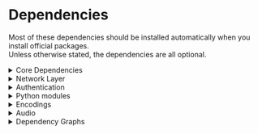 # Dependencies
Most of these dependencies should be installed automatically when you install official packages.  
Unless otherwise stated, the dependencies are all optional.


<details>
  <summary>Core Dependencies</summary>

Those are required by almost every component.
| Project | Source Download Link | Purpose | Client or Server | Notes |
|---------|----------------------|---------|------------------|:------|
|[glib](https://developer.gnome.org/glib/)|[https://ftp.gnome.org/pub/gnome/sources/glib/](https://ftp.gnome.org/pub/gnome/sources/glib/)|low-level library|both|Required|
|[gtk](http://www.gtk.org/)|http://ftp.gnome.org/pub/gnome/sources/gtk+/|UI Toolkit|both|Required|
|[pyopengl](http://pyopengl.sourceforge.net/)|https://pypi.python.org/pypi/PyOpenGL and <br /> https://pypi.python.org/pypi/PyOpenGL-accelerate|[client OpenGL accelerated rendering](./Client-OpenGL)|client| |
|[pycups](https://github.com/zdohnal/pycups)|https://pypi.org/project/pycups/|[Printing](./Printing)|both| |
</details>

<details>
  <summary>Network Layer</summary>

See [Network](../Network/README.md)
| Project | Source Download Link | Purpose | Client or Server | Notes |
|---------|----------------------|---------|------------------|:------|
|[rencode](https://github.com/aresch/rencode)|https://pypi.python.org/pypi/rencode/|[packet encoding](./PacketEncoding)|both |(deprecated in 4.4)|
|[pyyaml](http://pyyaml.org/)|https://pypi.python.org/pypi/PyYAML/|alternative packet encoder|both |optional (usually unused)|
|[lz4](https://github.com/lz4/lz4)|https://github.com/lz4/lz4/releases|[packet compression](./PacketEncoding)|both|Strongly recommended|
|[aioquic](https://github.com/aiortc/aioquic)|https://pypi.org/project/aioquic/|low level network protocol|both|[quic](https://github.com/Xpra-org/xpra/issues/3376)|
|[python-cryptography](https://cryptography.io/en/latest/)|https://pypi.python.org/pypi/cryptography|[Encryption](./Encryption)|both||
|[python-zeroconf](https://github.com/jstasiak/python-zeroconf)|https://pypi.org/project/zeroconf/|[Multicast DNS](./Multicast-DNS) session publishing|server||
|[python-netifaces](http://alastairs-place.net/projects/netifaces/)|https://pypi.python.org/pypi/netifaces|[Multicast DNS](./Multicast-DNS) session publishing|server||
|[dbus-python](https://pypi.python.org/pypi/dbus-python/)|https://dbus.freedesktop.org/releases/dbus-python/|desktop integration, server control interface|both|not applicable to MS Windows or Mac OSX|
|[openssl](https://www.openssl.org/)|https://www.openssl.org/source/|[SSL](./SSL)|both||
|[paramiko](https://pypi.org/project/paramiko/)|https://pypi.org/project/paramiko/|[ssh integration](./SSH)|both||
|[sshpass](https://sourceforge.net/projects/sshpass/)|https://sourceforge.net/projects/sshpass/files/sshpass/|non-interactive SSH password authentication|usually client||
|[brotli](https://github.com/google/brotli)|https://github.com/google/brotli/releases|HTML client compression|r15540 |
</details>

<details>
  <summary>Authentication</summary>

See [authentication modules](../Usage/Authentication.md)
| Project | Source Download Link | Purpose | Client or Server | Notes |
|---------|----------------------|---------|------------------|:------|
|[python-gssapi](https://github.com/sigmaris/python-gssapi)|https://pypi.org/project/gssapi/|GSSAPI|server|[#1691](../../issues/1691)|
|[python-kerberos](https://github.com/apple/ccs-pykerberos)|https://pypi.org/project/kerberos/|Kerberos|server|[#1691](../../issues/1691)|
|[python-ldap](https://www.python-ldap.org)|https://pypi.org/project/python-ldap/|LDAP|server|[#1691](../../issues/1691)|
|[python-ldap3](https://github.com/cannatag/ldap3)|https://pypi.org/project/ldap3/|LDAP v3|server|[#1691](../../issues/1691)|
|[pyu2f](https://github.com/google/pyu2f)|https://pypi.org/project/pyu2f/|U2F|server|[#1789](../../issues/1789)|
</details>

<details>
  <summary>Python modules</summary>

| Project | Source Download Link | Notes |
|---------|----------------------|:------|
|[python-ipaddress](https://github.com/phihag/ipaddress)|https://pypi.org/project/ipaddress/|unspecified: r11859|
|[python-idna](https://github.com/kjd/idna)|https://pypi.org/project/idna/|unspecified: r11860|
|[python-decorator](https://github.com/micheles/decorator)|https://pypi.org/project/decorator/|required by gssapi: r18781|
|[pyasn1](https://github.com/etingof/pyasn1)|https://pypi.org/project/pyasn1/|unspecified: r5829|
|[asn1crypto](https://github.com/wbond/asn1crypto)|https://pypi.org/project/asn1crypto/|required by python-cryptography: r17856|
|[python-packaging](https://github.com/pypa/packaging)|https://pypi.org/project/packaging/|required by python-cryptography: r15310|
|[pyparsing](https://github.com/pyparsing/pyparsing/)|https://pypi.org/project/pyparsing/|required by python-cryptography: r15310|
|[cffi](https://cffi.readthedocs.io/en/latest/)|https://pypi.org/project/cffi/|required by python-cryptography: r11633|
|[six](https://github.com/benjaminp/six)|https://pypi.org/project/six/|required by python-cryptography: r11640|
|[setuptools](https://github.com/pypa/setuptools)|https://pypi.org/project/setuptools/|unspecified: r5829|
|[pycparser](https://github.com/eliben/pycparser)|https://pypi.org/project/pycparser/|required by cffi: r11634|
|[pynacl](https://github.com/pyca/pynacl/)|https://pypi.org/project/PyNaCl/|crypto library used by paramiko: r19967|
|[bcrypt](https://github.com/pyca/bcrypt/)|https://pypi.org/project/bcrypt/|crypto library used by paramiko: r19965|
</details>

<details>
  <summary>Encodings</summary>

See [picture encodings](../Usage/Encodings.md)
| Project | Source Download Link | Purpose | Client or Server |
|---------|----------------------|---------|------------------|
|[x264](http://www.videolan.org/developers/x264.html)|ftp://ftp.videolan.org/pub/x264/snapshots/|h264 encoding|server|
|[ffmpeg](http://www.ffmpeg.org/)|http://ffmpeg.org/releases/|h264, h265, vp8 and vp9 decoding|client|
|[vpx]([http://www.webmproject.org/tools/](https://github.com/webmproject/libvpx/))|[http://downloads.webmproject.org/releases/webm/index.html](https://github.com/webmproject/libvpx/)|vp8 and vp9 codecs|both|
|[webp](https://code.google.com/p/webp/)|http://downloads.webmproject.org/releases/webp/index.html|webp codec|both|
|[libpng](http://www.libpng.org/pub/png/libpng.html)|ftp://ftp.simplesystems.org/pub/libpng/png/src/libpng16/|png encoding|both|
|[libspng](libspng.org)|https://libspng.org/download/|faster png encoding|both|
|[libjpeg-turbo](https://github.com/libjpeg-turbo/libjpeg-turbo)|https://sourceforge.net/projects/libjpeg-turbo/files/|jpeg encoding|both|
|[python-pillow](https://python-pillow.github.io/)|https://pypi.python.org/pypi/Pillow|png,jpeg,webp encoding and decoding, format conversion - **Required**|both|
|[opencv](http://opencv.org/)|https://opencv.org/releases/|[Webcam capture](./Webcam)]|client|
|[libyuv](https://chromium.googlesource.com/libyuv/libyuv/)|https://chromium.googlesource.com/libyuv/libyuv/|[Colourspace Conversion](./CSC)|both|
|[pycuda](https://mathema.tician.de/software/pycuda/)|https://pypi.python.org/pypi/pycuda|[NVENC](./NVENC)|server|
|[cuda](http://www.nvidia.com/object/cuda_home_new.html)|https://developer.nvidia.com/cuda-toolkit|[NVENC](./NVENC)|server|
|[pyNVML](http://pythonhosted.org/nvidia-ml-py/)|https://pypi.python.org/pypi/nvidia-ml-py/|[NVENC](./NVENC)|server|
</details>

<details>
  <summary>Audio</summary>

See [audio forwarding](../Features/Audio.md)
| Project | Source Download Link | Purpose |
|---------|----------------------|---------|
|[gstreamer](http://gstreamer.freedesktop.org/)|http://gstreamer.freedesktop.org/src/|audio framework|
|[Ogg](http://xiph.org/ogg/)|http://downloads.xiph.org/releases/ogg/|ogg container format|
|[opus](https://www.opus-codec.org/)|http://downloads.xiph.org/releases/opus/|opus codec|
|[Flac](https://xiph.org/flac/)|http://downloads.xiph.org/releases/flac/|flac codec|
|[Speex](http://www.speex.org/)|http://downloads.xiph.org/releases/speex/|speex codec|
|[Vorbis](http://www.vorbis.com/)|http://downloads.xiph.org/releases/vorbis/|vorbis codec|
|[wavpack](http://www.wavpack.com/)|http://www.wavpack.com/downloads.html|wavpack codec|
|[faac](https://github.com/knik0/faac)|https://github.com/knik0/faac/releases|aac encoder|
|[faad](https://github.com/knik0/faad2)|https://github.com/knik0/faad2/releases|aac decoder|
|[lame](http://lame.sourceforge.net/)|http://sourceforge.net/projects/lame/files/lame/|MP3 encoder|
|[TwoLame](http://www.twolame.org/)|http://sourceforge.net/projects/twolame/files/twolame/|MP3 encoder|
</details>

<details>
  <summary>Dependency Graphs</summary>

  These graphs were generated using `jhbuild dot` on MacOS.  
  The MacOS builds include very low level build dependencies.

  ### Codecs
  ![Codec Dependencies](./graphs/codecs.png)

  ### Python3 Modules
  ![Python 3 Modules](./graphs/python3.png)

  ### GTK3
  ![GTK 3](./graphs/python3.png)

  ### Tools
  ![Tools](./graphs/tools.png)

  ### MacOS Packaging Tools
  ![GTK 3](./graphs/packaging-tools.png)

</details>
